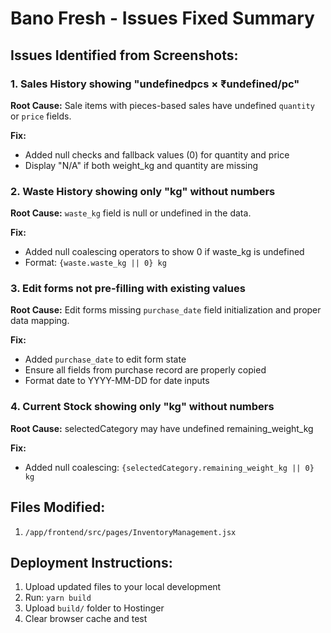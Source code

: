 # Bano Fresh - Issues Fixed Summary

## Issues Identified from Screenshots:

### 1. Sales History showing "undefinedpcs × ₹undefined/pc"
**Root Cause:** Sale items with pieces-based sales have undefined `quantity` or `price` fields.

**Fix:**
- Added null checks and fallback values (0) for quantity and price
- Display "N/A" if both weight_kg and quantity are missing

### 2. Waste History showing only "kg" without numbers
**Root Cause:** `waste_kg` field is null or undefined in the data.

**Fix:**
- Added null coalescing operators to show 0 if waste_kg is undefined
- Format: `{waste.waste_kg || 0} kg`

### 3. Edit forms not pre-filling with existing values
**Root Cause:** Edit forms missing `purchase_date` field initialization and proper data mapping.

**Fix:**
- Added `purchase_date` to edit form state
- Ensure all fields from purchase record are properly copied
- Format date to YYYY-MM-DD for date inputs

### 4. Current Stock showing only "kg" without numbers
**Root Cause:** selectedCategory may have undefined remaining_weight_kg

**Fix:**
- Added null coalescing: `{selectedCategory.remaining_weight_kg || 0} kg`

## Files Modified:
1. `/app/frontend/src/pages/InventoryManagement.jsx`

## Deployment Instructions:
1. Upload updated files to your local development
2. Run: `yarn build`
3. Upload `build/` folder to Hostinger
4. Clear browser cache and test
